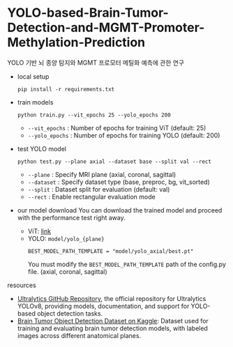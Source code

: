 # YOLO-based-Brain-Tumor-Detection-and-MGMT-Promoter-Methylation-Prediction
YOLO 기반 뇌 종양 탐지와 MGMT 프로모터 메틸화 예측에 관한 연구

- local setup
  ```
  pip install -r requirements.txt
  ```
  
- train models
  ```
  python train.py --vit_epochs 25 --yolo_epochs 200
  ```
  - `--vit_epochs` : Number of epochs for training ViT (default: 25)
  - `--yolo_epochs` : Number of epochs for training YOLO (default: 200)
    
- test YOLO model
  ```
  python test.py --plane axial --dataset base --split val --rect
  ```
  - `--plane` : Specify MRI plane (axial, coronal, sagittal)
  - `--dataset` : Specify dataset type (base, preproc, bg, vit_sorted)
  - `--split` : Dataset split for evaluation (default: val)
  - `--rect` : Enable rectangular evaluation mode

- our model download
  You can download the trained model and proceed with the performance test right away.
  - ViT: [link](https://drive.google.com/file/d/1IxnoqOUjZ3BDi-sr0ma83m4RWquGPITA/view?usp=share_link)
  - YOLO: `model/yolo_{plane}`
    ```
    BEST_MODEL_PATH_TEMPLATE = "model/yolo_axial/best.pt"
    ```
    You must modify the `BEST_MODEL_PATH_TEMPLATE` path of the config.py file. (axial, coronal, sagittal)

resources
- [Ultralytics GitHub Repository](https://github.com/ultralytics/ultralytics), the official repository for Ultralytics YOLOv8, providing models, documentation, and support for YOLO-based object detection tasks.
- [Brain Tumor Object Detection Dataset on Kaggle](https://www.kaggle.com/datasets/davidbroberts/brain-tumor-object-detection-datasets): Dataset used for training and evaluating brain tumor detection models, with labeled images across different anatomical planes.
